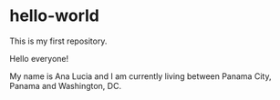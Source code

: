 # hello-world
This is my first repository.

Hello everyone!

My name is Ana Lucia and I am currently living between Panama City, Panama and Washington, DC.
